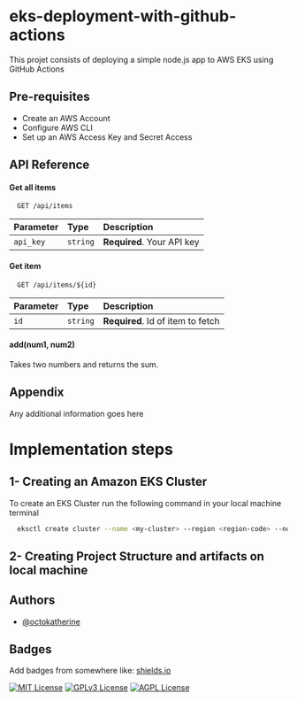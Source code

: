 
# eks-deployment-with-github-actions

This projet consists of deploying a simple node.js app to AWS EKS using GitHub Actions


## Pre-requisites

- Create an AWS Account
- Configure AWS CLI
- Set up an AWS Access Key and Secret Access

## API Reference

#### Get all items

```http
  GET /api/items
```

| Parameter | Type     | Description                |
| :-------- | :------- | :------------------------- |
| `api_key` | `string` | **Required**. Your API key |

#### Get item

```http
  GET /api/items/${id}
```

| Parameter | Type     | Description                       |
| :-------- | :------- | :-------------------------------- |
| `id`      | `string` | **Required**. Id of item to fetch |

#### add(num1, num2)

Takes two numbers and returns the sum.


## Appendix

Any additional information goes here


# Implementation steps
## 1- Creating an Amazon EKS Cluster

To create an EKS Cluster run the following command in your local machine terminal

```bash
  eksctl create cluster --name <my-cluster> --region <region-code> --nodegroup-name linux-nodes --node-type t2.micro --nodes 2
```

## 2- Creating Project Structure and artifacts on local machine
### 


## Authors

- [@octokatherine](https://www.github.com/octokatherine)


## Badges

Add badges from somewhere like: [shields.io](https://shields.io/)

[![MIT License](https://img.shields.io/badge/License-MIT-green.svg)](https://choosealicense.com/licenses/mit/)
[![GPLv3 License](https://img.shields.io/badge/License-GPL%20v3-yellow.svg)](https://opensource.org/licenses/)
[![AGPL License](https://img.shields.io/badge/license-AGPL-blue.svg)](http://www.gnu.org/licenses/agpl-3.0)

